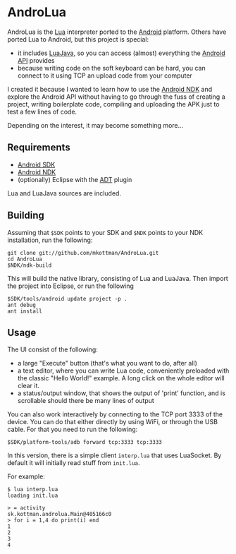 AndroLua
========


AndroLua is the [Lua](http://www.lua.org/) interpreter ported to the [Android](http://www.android.com/) platform. Others have ported Lua to Android, but this project is special:

* it includes [LuaJava](http://www.keplerproject.org/luajava/), so you can access (almost) everything the [Android API](http://developer.android.com/reference/classes.html) provides
* because writing code on the soft keyboard can be hard, you can connect to it using TCP an upload code from your computer

I created it because I wanted to learn how to use the [Android NDK](http://developer.android.com/sdk/ndk/index.html) and explore the Android API without having to go through the fuss of creating a project, writing boilerplate code, compiling and uploading the APK just to test a few lines of code.

Depending on the interest, it may become something more...

Requirements
------------

* [Android SDK](http://developer.android.com/sdk/index.html)
* [Android NDK](http://developer.android.com/sdk/ndk/index.html)
* (optionally) Eclipse with the [ADT](http://developer.android.com/sdk/eclipse-adt.html) plugin

Lua and LuaJava sources are included.

Building
--------

Assuming that `$SDK` points to your SDK and `$NDK` points to your NDK installation, run the following:

    git clone git://github.com/mkottman/AndroLua.git
    cd AndroLua
    $NDK/ndk-build 

This will build the native library, consisting of Lua and LuaJava. Then import the project into Eclipse, or run the following

    $SDK/tools/android update project -p .
    ant debug
    ant install

Usage
-----

The UI consist of the following:

* a large "Execute" button (that's what you want to do, after all)
* a text editor, where you can write Lua code, conveniently preloaded with the classic "Hello World!" example. A long click on the whole editor will clear it.
* a status/output window, that shows the output of 'print' function, and is scrollable should there be many lines of output

You can also work interactively by connecting to the TCP port 3333 of the device. You can do that either directly by using WiFi, or through the USB cable. For that you need to run the following:

    $SDK/platform-tools/adb forward tcp:3333 tcp:3333

In this version, there is a simple client `interp.lua` that uses LuaSocket. By default it will initially read stuff from `init.lua`.

For example:

	$ lua interp.lua
	loading init.lua
	
	> = activity
	sk.kottman.androlua.Main@405166c0
	> for i = 1,4 do print(i) end
	1
	2
	3
	4
